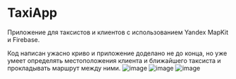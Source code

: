 # TaxiApp
Приложение для таксистов и клиентов c использованием Yandex MapKit и Firebase.

Код написан ужасно криво и приложение доделано не до конца, но уже умеет определять местоположения клиента и ближайшего таксиста и прокладывать маршрут между ними.
![image](https://user-images.githubusercontent.com/84786206/218170999-a5d0b4f6-f9e8-4fc1-850d-2f3bc462295e.png)
![image](https://user-images.githubusercontent.com/84786206/218171039-b1aa5c5a-2a39-4b21-a288-c887b7a94af5.png)
![image](https://user-images.githubusercontent.com/84786206/218171072-58aef332-cc6e-4b95-8e8c-84efb62a8d72.png)
